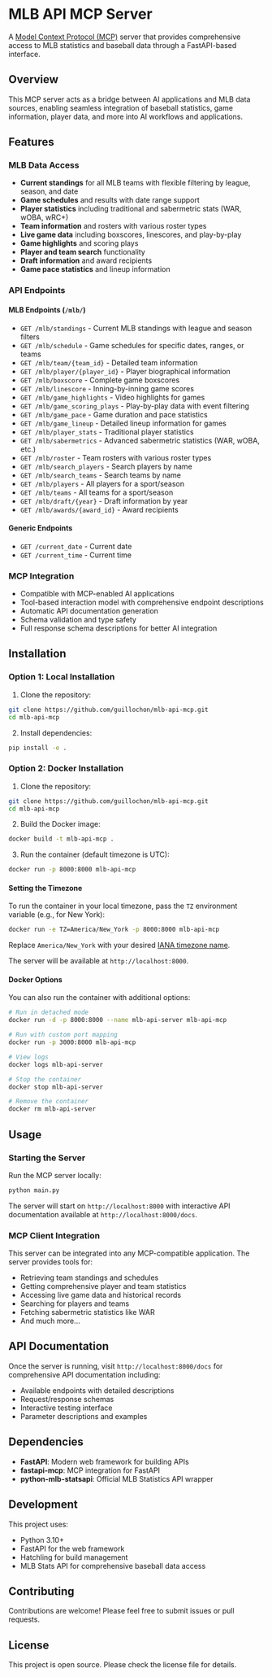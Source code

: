 # MLB API MCP Server

A [Model Context Protocol (MCP)](https://modelcontextprotocol.io/) server that provides comprehensive access to MLB statistics and baseball data through a FastAPI-based interface.

## Overview

This MCP server acts as a bridge between AI applications and MLB data sources, enabling seamless integration of baseball statistics, game information, player data, and more into AI workflows and applications.

## Features

### MLB Data Access
- **Current standings** for all MLB teams with flexible filtering by league, season, and date
- **Game schedules** and results with date range support
- **Player statistics** including traditional and sabermetric stats (WAR, wOBA, wRC+)
- **Team information** and rosters with various roster types
- **Live game data** including boxscores, linescores, and play-by-play
- **Game highlights** and scoring plays
- **Player and team search** functionality
- **Draft information** and award recipients
- **Game pace statistics** and lineup information

### API Endpoints

#### MLB Endpoints (`/mlb/`)
- `GET /mlb/standings` - Current MLB standings with league and season filters
- `GET /mlb/schedule` - Game schedules for specific dates, ranges, or teams
- `GET /mlb/team/{team_id}` - Detailed team information
- `GET /mlb/player/{player_id}` - Player biographical information
- `GET /mlb/boxscore` - Complete game boxscores
- `GET /mlb/linescore` - Inning-by-inning game scores
- `GET /mlb/game_highlights` - Video highlights for games
- `GET /mlb/game_scoring_plays` - Play-by-play data with event filtering
- `GET /mlb/game_pace` - Game duration and pace statistics
- `GET /mlb/game_lineup` - Detailed lineup information for games
- `GET /mlb/player_stats` - Traditional player statistics
- `GET /mlb/sabermetrics` - Advanced sabermetric statistics (WAR, wOBA, etc.)
- `GET /mlb/roster` - Team rosters with various roster types
- `GET /mlb/search_players` - Search players by name
- `GET /mlb/search_teams` - Search teams by name
- `GET /mlb/players` - All players for a sport/season
- `GET /mlb/teams` - All teams for a sport/season
- `GET /mlb/draft/{year}` - Draft information by year
- `GET /mlb/awards/{award_id}` - Award recipients

#### Generic Endpoints
- `GET /current_date` - Current date
- `GET /current_time` - Current time

### MCP Integration
- Compatible with MCP-enabled AI applications
- Tool-based interaction model with comprehensive endpoint descriptions
- Automatic API documentation generation
- Schema validation and type safety
- Full response schema descriptions for better AI integration

## Installation

### Option 1: Local Installation

1. Clone the repository:
```bash
git clone https://github.com/guillochon/mlb-api-mcp.git
cd mlb-api-mcp
```

2. Install dependencies:
```bash
pip install -e .
```

### Option 2: Docker Installation

1. Clone the repository:
```bash
git clone https://github.com/guillochon/mlb-api-mcp.git
cd mlb-api-mcp
```

2. Build the Docker image:
```bash
docker build -t mlb-api-mcp .
```

3. Run the container (default timezone is UTC):
```bash
docker run -p 8000:8000 mlb-api-mcp
```

#### Setting the Timezone

To run the container in your local timezone, pass the `TZ` environment variable (e.g., for New York):

```bash
docker run -e TZ=America/New_York -p 8000:8000 mlb-api-mcp
```

Replace `America/New_York` with your desired [IANA timezone name](https://en.wikipedia.org/wiki/List_of_tz_database_time_zones).

The server will be available at `http://localhost:8000`.

#### Docker Options

You can also run the container with additional options:

```bash
# Run in detached mode
docker run -d -p 8000:8000 --name mlb-api-server mlb-api-mcp

# Run with custom port mapping
docker run -p 3000:8000 mlb-api-mcp

# View logs
docker logs mlb-api-server

# Stop the container
docker stop mlb-api-server

# Remove the container
docker rm mlb-api-server
```

## Usage

### Starting the Server

Run the MCP server locally:
```bash
python main.py
```

The server will start on `http://localhost:8000` with interactive API documentation available at `http://localhost:8000/docs`.

### MCP Client Integration

This server can be integrated into any MCP-compatible application. The server provides tools for:
- Retrieving team standings and schedules
- Getting comprehensive player and team statistics
- Accessing live game data and historical records
- Searching for players and teams
- Fetching sabermetric statistics like WAR
- And much more...

## API Documentation

Once the server is running, visit `http://localhost:8000/docs` for comprehensive API documentation including:
- Available endpoints with detailed descriptions
- Request/response schemas
- Interactive testing interface
- Parameter descriptions and examples

## Dependencies

- **FastAPI**: Modern web framework for building APIs
- **fastapi-mcp**: MCP integration for FastAPI
- **python-mlb-statsapi**: Official MLB Statistics API wrapper

## Development

This project uses:
- Python 3.10+
- FastAPI for the web framework
- Hatchling for build management
- MLB Stats API for comprehensive baseball data access

## Contributing

Contributions are welcome! Please feel free to submit issues or pull requests.

## License

This project is open source. Please check the license file for details.